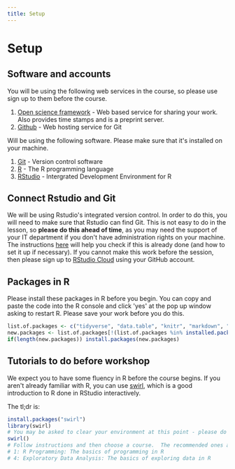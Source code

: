 ```yaml
---
title: Setup
---
```


Setup
===

## Software and accounts

You will be using the following web services in the course, so please use sign up to them before the course.

1. [Open science framework](https://osf.io) - Web based service for sharing your work. Also provides time stamps and is a preprint server.
1. [Github](https://github.com/) - Web hosting service for Git

Will be using the following software.  Please make sure that it's installed on your machine.

1. [Git](https://git-scm.com/) - Version control software
1. [R](https://www.r-project.org/) - The R programming language
1. [RStudio](https://www.rstudio.com/) - Intergrated Development Environment for R

## Connect Rstudio and Git

We will be using Rstudio's integrated version control. In order to do this, you will need to make sure that Rstudio can find Git. This is not easy to do in the lesson, so __please do this ahead of time__, as you may need the support of your IT department if you don't have administration rights on your machine. The instructions [here](https://happygitwithr.com/rstudio-see-git.html) will help you check if this is already done (and how to set it up if necessary). If you cannot make this work before the session, then please sign up to [RStudio Cloud](https://rstudio.cloud) using your GitHub account.

## Packages in R

Please install these packages in R before you begin. You can copy and paste the code into the R console and click 'yes' at the pop up window asking to restart R.  Please save your work before you do this.

```r
list.of.packages <- c("tidyverse", "data.table", "knitr", "markdown", "rmarkdown")
new.packages <- list.of.packages[!(list.of.packages %in% installed.packages()[,"Package"])]
if(length(new.packages)) install.packages(new.packages)
```

## Tutorials to do before workshop

We expect you to have some fluency in R before the course begins. If you aren't already familiar with R, you can use [swirl](https://swirlstats.com/students.html), which is a good introduction to R done in RStudio interactively.


The tl;dr is:

```r
install.packages("swirl")
library(swirl)
# You may be asked to clear your environment at this point - please do that.
swirl()
# Follow instructions and then choose a course.  The recommended ones are:
# 1: R Programming: The basics of programming in R
# 4: Exploratory Data Analysis: The basics of exploring data in R
```

